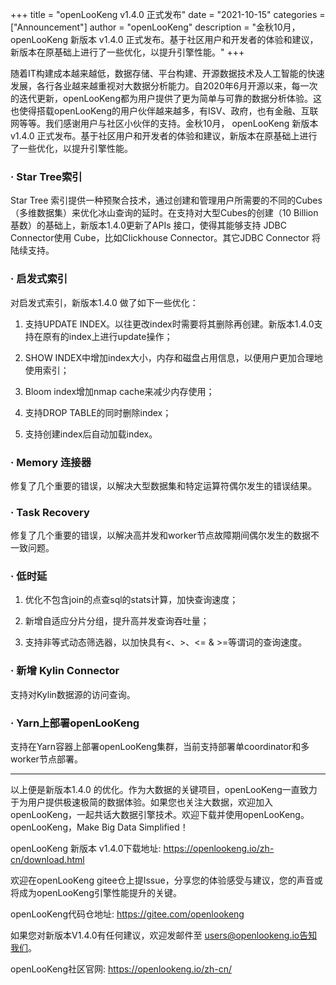 +++ 
title = "openLooKeng v1.4.0 正式发布"
date = "2021-10-15"
categories = ["Announcement"]
author = "openLooKeng"
description = "金秋10月， openLooKeng 新版本 v1.4.0 正式发布。基于社区用户和开发者的体验和建议，新版本在原基础上进行了一些优化，以提升引擎性能。"
+++


随着IT构建成本越来越低，数据存储、平台构建、开源数据技术及人工智能的快速发展，各行各业越来越重视对大数据分析能力。自2020年6月开源以来，每一次的迭代更新，openLooKeng都为用户提供了更为简单与可靠的数据分析体验。这也使得搭载openLooKeng的用户伙伴越来越多，有ISV、政府，也有金融、互联网等等。我们感谢用户与社区小伙伴的支持。金秋10月， openLooKeng 新版本 v1.4.0 正式发布。基于社区用户和开发者的体验和建议，新版本在原基础上进行了一些优化，以提升引擎性能。

### · Star Tree索引

Star Tree 索引提供一种预聚合技术，通过创建和管理用户所需要的不同的Cubes（多维数据集）来优化冰山查询的延时。在支持对大型Cubes的创建（10 Billion基数）的基础上，新版本1.4.0更新了APIs 接口，使得其能够支持 JDBC Connector使用 Cube，比如Clickhouse Connector。其它JDBC Connector 将陆续支持。 

### · 启发式索引

对启发式索引，新版本1.4.0 做了如下一些优化：

1. 支持UPDATE INDEX。以往更改index时需要将其删除再创建。新版本1.4.0支持在原有的index上进行update操作；

2. SHOW INDEX中增加index大小，内存和磁盘占用信息，以便用户更加合理地使用索引；

3. Bloom index增加nmap cache来减少内存使用；

4. 支持DROP TABLE的同时删除index；

5. 支持创建index后自动加载index。

### · Memory 连接器

修复了几个重要的错误，以解决大型数据集和特定运算符偶尔发生的错误结果。

### · Task Recovery

修复了几个重要的错误，以解决高并发和worker节点故障期间偶尔发生的数据不一致问题。

### · 低时延

1. 优化不包含join的点查sql的stats计算，加快查询速度；

2. 新增自适应分片分组，提升高并发查询吞吐量； 

3. 支持非等式动态筛选器，以加快具有<、>、<= & >=等谓词的查询速度。

### · 新增 Kylin Connector

支持对Kylin数据源的访问查询。

### · Yarn上部署openLooKeng

支持在Yarn容器上部署openLooKeng集群，当前支持部署单coordinator和多worker节点部署。

---

以上便是新版本1.4.0 的优化。作为大数据的关键项目，openLooKeng一直致力于为用户提供极速极简的数据体验。如果您也关注大数据，欢迎加入openLooKeng，一起共话大数据引擎技术。欢迎下载并使用openLooKeng。
openLooKeng，Make Big Data Simplified！

openLooKeng 新版本 v1.4.0下载地址: 
<https://openlookeng.io/zh-cn/download.html>

欢迎在openLooKeng gitee仓上提Issue，分享您的体验感受与建议，您的声音或将成为openLooKeng引擎性能提升的关键。

openLooKeng代码仓地址: <https://gitee.com/openlookeng>

如果您对新版本V1.4.0有任何建议，欢迎发邮件至 users@openlookeng.io告知我们。

openLooKeng社区官网: <https://openlookeng.io/zh-cn/>

